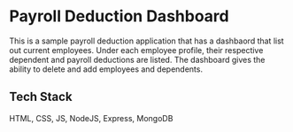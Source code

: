 # Payroll Deduction Dashboard

This is a sample payroll deduction application that has a dashbaord that list out current employees.   Under each employee profile, their 
respective dependent and payroll deductions are listed. The dashboard gives the ability to delete and add employees and dependents.

## Tech Stack
HTML, CSS, JS, NodeJS, Express, MongoDB
